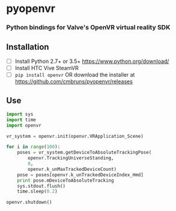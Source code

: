 # pyopenvr
### Python bindings for Valve's OpenVR virtual reality SDK

## Installation
- [ ] Install Python 2.7+ or 3.5+ https://www.python.org/download/
- [ ] Install HTC Vive SteamVR
- [ ] ``pip install openvr`` OR download the installer at https://github.com/cmbruns/pyopenvr/releases

## Use

```python
import sys
import time
import openvr

vr_system = openvr.init(openvr.VRApplication_Scene)

for i in range(100):
    poses = vr_system.getDeviceToAbsoluteTrackingPose(
        openvr.TrackingUniverseStanding,
        0,
        openvr.k_unMaxTrackedDeviceCount)
    pose = poses[openvr.k_unTrackedDeviceIndex_Hmd]
    print pose.mDeviceToAbsoluteTracking
    sys.stdout.flush()
    time.sleep(0.2)

openvr.shutdown()
```

